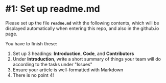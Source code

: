 # #1: Set up readme.md

Please set up the file **`readme.md`** with the following contents, which will be displayed automatically when entering this repo, and also in the github.io page.

You have to finish these:
1. Set up 3 headings: **Introduction**, **Code**, and **Contributors**
2. Under **Introduction**, write a short summary of things your team will do according to the tasks under "Issues"
3. Ensure your article is well-formatted with Markdown
4. There is no point 4!
